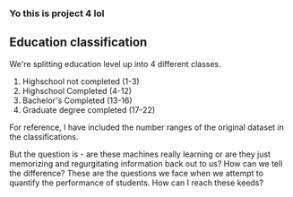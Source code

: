 ### Yo this is project 4 lol

## Education classification
We're splitting education level up into 4 different classes.
1. Highschool not completed (1-3)
2. Highschool Completed (4-12)
3. Bachelor's Completed (13-16)
4. Graduate degree completed (17-22)

For reference, I have included the number ranges of the original dataset in the classifications.


But the question is - are these machines really learning or are they just memorizing and regurgitating information back out to us?  How can we tell the difference?  These are the questions we face when we attempt to quantify the performance of students.  How can I reach these keeds?
